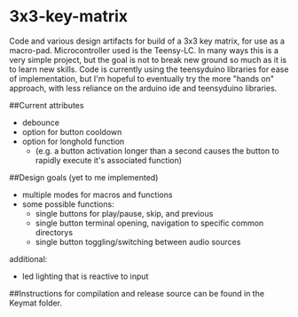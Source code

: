 # 3x3-key-matrix
Code and various design artifacts for build of a 3x3 key matrix, for use as a macro-pad. Microcontroller used is the Teensy-LC. In many ways this is a very simple project, but the goal is not to break new ground so much as it is to learn new skills. Code is currently using the teensyduino libraries for ease of implementation, but I'm hopeful to eventually try the more "hands on" approach, with less reliance on the arduino ide and teensyduino libraries.

##Current attributes
- debounce
- option for button cooldown
- option for longhold function 
  - (e.g. a button activation longer than a second causes the button to rapidly execute it's associated function) 

##Design goals (yet to me implemented)
- multiple modes for macros and functions
- some possible functions:
  - single buttons for play/pause, skip, and previous
  - single button terminal opening, navigation to specific common directorys
  - single button toggling/switching between audio sources

additional:
  - led lighting that is reactive to input


##Instructions for compilation and release source can be found in the Keymat folder. 
